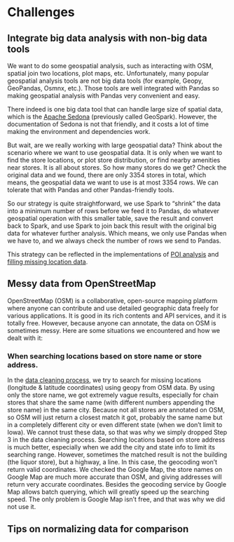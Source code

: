 # Challenges
## Integrate big data analysis with non-big data tools
We want to do some geospatial analysis, such as interacting with OSM, spatial join two locations, plot maps, etc. Unfortunately, many popular geospatial analysis tools are not big data tools (for example, Geopy, GeoPandas, Osmnx, etc.). Those tools are well integrated with Pandas so making geospatial analysis with Pandas very convenient and easy. 

There indeed is one big data tool that can handle large size of spatial data, which is the [Apache Sedona](https://sedona.apache.org/latest/setup/overview/) (previously called GeoSpark). However, the documentation of Sedona is not that friendly, and it costs a lot of time making the environment and dependencies work.

But wait, are we really working with large geospatial data? Think about the scenario where we want to use geospatial data. It is only when we want to find the store locations, or plot store distribution, or find nearby amenities near stores. It is all about stores. So how many stores do we get? Check the original data and we found, there are only 3354 stores in total, which means, the geospatial data we want to use is at most 3354 rows. We can tolerate that with Pandas and other Pandas-friendly tools.

So our strategy is quite straightforward, we use Spark to “shrink” the data into a minimum number of rows before we feed it to Pandas, do whatever geospatial operation with this smaller table, save the result and convert back to Spark, and use Spark to join back this result with the original big data for whatever further analysis. Which means, we only use Pandas when we have to, and we always check the number of rows we send to Pandas.

This strategy can be reflected in the implementations of [POI analysis](Topic2.md#count-number-of-pois-within-2km-for-each-liquor-store) and [filling missing location data](../Data_Processing_Cleaning/DataCleaning_README.md#add-locations-from-openstreetmap-osm).

## Messy data from OpenStreetMap
OpenStreetMap (OSM) is a collaborative, open-source mapping platform where anyone can contribute and use detailed geographic data freely for various applications. It is good in its rich contents and API services, and it is totally free. However, because anyone can annotate, the data on OSM is sometimes messy. Here are some situations we encountered and how we dealt with it:
### When searching locations based on store name or store address.
In the [data cleaning process](), we try to search for missing locations (longitude & latitude coordinates) using geopy from OSM data. By using only the store name, we got extremely vague results, especially for chain stores that share the same name (with different numbers appending the store name)  in the same city. Because not all stores are annotated on OSM, so OSM will just return a closest match it got, probably the same name but in a completely different city or even different state (when we don’t limit to Iowa). We cannot trust these data, so that was why we simply dropped Step 3 in the data cleaning process.
Searching locations based on store address is much better, especially when we add the city and state info to limit its searching range. However, sometimes the matched result is not the building (the liquor store), but a highway, a line. In this case, the geocoding won’t return valid coordinates.
We checked the Google Map, the store names on Google Map are much more accurate than OSM, and giving addresses will return very accurate coordinates. Besides the geocoding service by Google Map allows batch querying, which will greatly speed up the searching speed. The only problem is Google Map isn’t free, and that was why we did not use it.

## Tips on normalizing data for comparison

